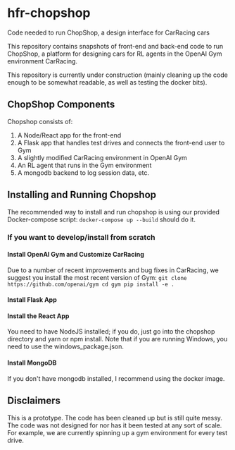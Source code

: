 # hfr-chopshop
Code needed to run ChopShop, a design interface for CarRacing cars

This repository contains snapshots of front-end and back-end code to run ChopShop, a platform for designing cars for RL agents in the OpenAI Gym environment CarRacing.

This repository is currently under construction (mainly cleaning up the code enough to be somewhat readable, as well as testing the docker bits).

## ChopShop Components
Chopshop consists of:
1. A Node/React app for the front-end
2. A Flask app that handles test drives and connects the front-end user to Gym
3. A slightly modified CarRacing environment in OpenAI Gym
4. An RL agent that runs in the Gym environment
5. A mongodb backend to log session data, etc.

## Installing and Running Chopshop
The recommended way to install and run chopshop is using our provided Docker-compose script:
`docker-compose up --build` should do it.

### If you want to develop/install from scratch
#### Install OpenAI Gym and Customize CarRacing
Due to a number of recent improvements and bug fixes in CarRacing, we suggest you install the most recent version of Gym:
`git clone https://github.com/openai/gym
 cd gym
 pip install -e .`
#### Install Flask App
#### Install the React App
You need to have NodeJS installed; if you do, just go into the chopshop directory and yarn or npm install.
Note that if you are running Windows, you need to use the windows_package.json.
#### Install MongoDB
If you don't have mongodb installed, I recommend using the docker image.

## Disclaimers
This is a prototype. The code has been cleaned up but is still quite messy. The code was not designed for nor has it been tested at any sort of scale. For example, we are currently spinning up a gym environment for every test drive. 
